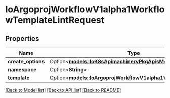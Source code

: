 # IoArgoprojWorkflowV1alpha1WorkflowTemplateLintRequest

## Properties

Name | Type | Description | Notes
------------ | ------------- | ------------- | -------------
**create_options** | Option<[**models::IoK8sApimachineryPkgApisMetaV1CreateOptions**](io.k8s.apimachinery.pkg.apis.meta.v1.CreateOptions.md)> |  | [optional]
**namespace** | Option<**String**> |  | [optional]
**template** | Option<[**models::IoArgoprojWorkflowV1alpha1WorkflowTemplate**](io.argoproj.workflow.v1alpha1.WorkflowTemplate.md)> |  | [optional]

[[Back to Model list]](../README.md#documentation-for-models) [[Back to API list]](../README.md#documentation-for-api-endpoints) [[Back to README]](../README.md)


